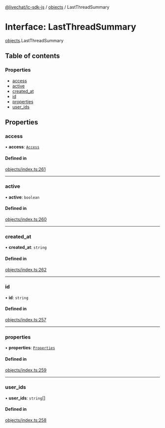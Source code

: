 [@livechat/lc-sdk-js](../README.md) / [objects](../modules/objects.md) / LastThreadSummary

# Interface: LastThreadSummary

[objects](../modules/objects.md).LastThreadSummary

## Table of contents

### Properties

- [access](objects.LastThreadSummary.md#access)
- [active](objects.LastThreadSummary.md#active)
- [created\_at](objects.LastThreadSummary.md#created_at)
- [id](objects.LastThreadSummary.md#id)
- [properties](objects.LastThreadSummary.md#properties)
- [user\_ids](objects.LastThreadSummary.md#user_ids)

## Properties

### access

• **access**: [`Access`](objects.Access.md)

#### Defined in

[objects/index.ts:261](https://github.com/livechat/lc-sdk-js/blob/a3fdde0/src/objects/index.ts#L261)

___

### active

• **active**: `boolean`

#### Defined in

[objects/index.ts:260](https://github.com/livechat/lc-sdk-js/blob/a3fdde0/src/objects/index.ts#L260)

___

### created\_at

• **created\_at**: `string`

#### Defined in

[objects/index.ts:262](https://github.com/livechat/lc-sdk-js/blob/a3fdde0/src/objects/index.ts#L262)

___

### id

• **id**: `string`

#### Defined in

[objects/index.ts:257](https://github.com/livechat/lc-sdk-js/blob/a3fdde0/src/objects/index.ts#L257)

___

### properties

• **properties**: [`Properties`](objects.Properties.md)

#### Defined in

[objects/index.ts:259](https://github.com/livechat/lc-sdk-js/blob/a3fdde0/src/objects/index.ts#L259)

___

### user\_ids

• **user\_ids**: `string`[]

#### Defined in

[objects/index.ts:258](https://github.com/livechat/lc-sdk-js/blob/a3fdde0/src/objects/index.ts#L258)
